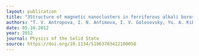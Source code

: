 ```yaml
---
layout: publication
title: "3Structure of magnetic nanoclusters in ferriferous alkali borosilicate glasses."
authors: "T. V. Antropova, I. N. Anfimova, I. V. Golosovsky, Yu. A. Kibalin, A. A. Naberezhnov, N. I. Porechnaya, O. A. Pshenko & A. V. Filimonov"
date: 05.10.2012
year: 2012
journal: Physics of the Solid State
source: https://doi.org/10.1134/S1063783412100058
---
```

